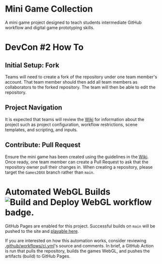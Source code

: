 # Mini Game Collection
A mini game project designed to teach students intermediate GitHub workflow and digital game prototyping skills.

# DevCon #2 How To
## Initial Setup: Fork
Teams will need to create a fork of the repository under one team member's account. That team member should then add all team members as collaborators to the forked repository. The team will then be able to edit the repository.

## Project Navigation
It is expected that teams will review the [Wiki](https://github.com/MohawkRaphaelT/mini-game-collection/wiki) for information about the project such as project configuration, workflow restrictions, scene templates, and scripting, and inputs.

## Contribute: Pull Request
Ensure the mini game has been created using the guidelines in the [Wiki](https://github.com/MohawkRaphaelT/mini-game-collection/wiki). Once ready, one team member can create a Pull Request to ask that the repository owner pull their changes in. When creating a repository, please target the `Games20XX` branch rather than `main`.

# Automated WebGL Builds ![Build and Deploy WebGL workflow badge.](https://github.com/MohawkRaphaelT/mini-game-collection/actions/workflows/ci.yml/badge.svg)
GitHub Pages are enabled for this project. Successful builds on `main` will be pushed to the site and [playable here](https://mohawkraphaelt.github.io/mini-game-collection/).

If you are interested on how this automation works, consider reviewing [.github/workflows/ci.yml](https://github.com/MohawkRaphaelT/mini-game-collection/blob/main/.github/workflows/ci.yml)'s source and comments. In brief, a GitHub Action is run that pulls the repository, builds the games WebGL, and pushes the artifacts (build) to GitHub Pages.

